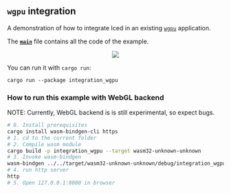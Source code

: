 ## `wgpu` integration

A demonstration of how to integrate Iced in an existing [`wgpu`] application.

The __[`main`]__ file contains all the code of the example.

<div align="center">
  <img src="https://iced.rs/examples/integration.gif">
</div>

You can run it with `cargo run`:
```
cargo run --package integration_wgpu
```

### How to run this example with WebGL backend
NOTE: Currently, WebGL backend is is still experimental, so expect bugs.

```sh
# 0. Install prerequisites
cargo install wasm-bindgen-cli https
# 1. cd to the current folder
# 2. Compile wasm module
cargo build -p integration_wgpu --target wasm32-unknown-unknown
# 3. Invoke wasm-bindgen
wasm-bindgen ../../target/wasm32-unknown-unknown/debug/integration_wgpu.wasm --out-dir . --target web --no-typescript
# 4. run http server
http
# 5. Open 127.0.0.1:8000 in browser
```


[`main`]: src/main.rs
[`wgpu`]: https://github.com/gfx-rs/wgpu
